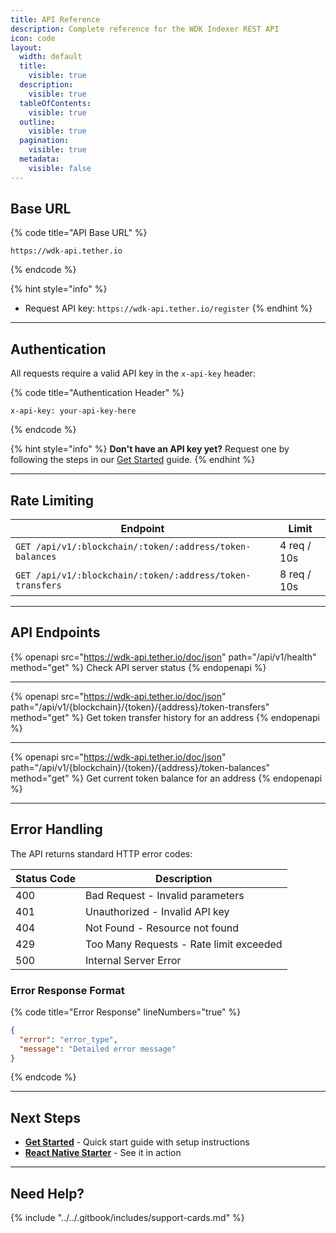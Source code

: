```yaml
---
title: API Reference
description: Complete reference for the WDK Indexer REST API
icon: code
layout:
  width: default
  title:
    visible: true
  description:
    visible: true
  tableOfContents:
    visible: true
  outline:
    visible: true
  pagination:
    visible: true
  metadata:
    visible: false
---
```


## Base URL

{% code title="API Base URL" %}
```
https://wdk-api.tether.io
```
{% endcode %}

{% hint style="info" %}
- Request API key: `https://wdk-api.tether.io/register`
{% endhint %}

***

## Authentication

All requests require a valid API key in the `x-api-key` header:

{% code title="Authentication Header" %}
```http
x-api-key: your-api-key-here
```
{% endcode %}

{% hint style="info" %}
**Don't have an API key yet?** Request one by following the steps in our [Get Started](get-started.md) guide.
{% endhint %}

***

## Rate Limiting

| Endpoint | Limit |
| --- | --- |
| `GET /api/v1/:blockchain/:token/:address/token-balances` | 4 req / 10s |
| `GET /api/v1/:blockchain/:token/:address/token-transfers` | 8 req / 10s |

***

## API Endpoints

{% openapi src="https://wdk-api.tether.io/doc/json" path="/api/v1/health" method="get" %}
Check API server status
{% endopenapi %}

***

{% openapi src="https://wdk-api.tether.io/doc/json" path="/api/v1/{blockchain}/{token}/{address}/token-transfers" method="get" %}
Get token transfer history for an address
{% endopenapi %}

***

{% openapi src="https://wdk-api.tether.io/doc/json" path="/api/v1/{blockchain}/{token}/{address}/token-balances" method="get" %}
Get current token balance for an address
{% endopenapi %}

***

## Error Handling

The API returns standard HTTP error codes:

| Status Code | Description |
| --- | --- |
| 400 | Bad Request - Invalid parameters |
| 401 | Unauthorized - Invalid API key |
| 404 | Not Found - Resource not found |
| 429 | Too Many Requests - Rate limit exceeded |
| 500 | Internal Server Error |

### Error Response Format

{% code title="Error Response" lineNumbers="true" %}
```json
{
  "error": "error_type",
  "message": "Detailed error message"
}
```
{% endcode %}

***

## Next Steps

* [**Get Started**](get-started.md) - Quick start guide with setup instructions
* [**React Native Starter**](../../examples-and-starters/react-native-starter.md) - See it in action

***

## Need Help?

{% include "../../.gitbook/includes/support-cards.md" %}
